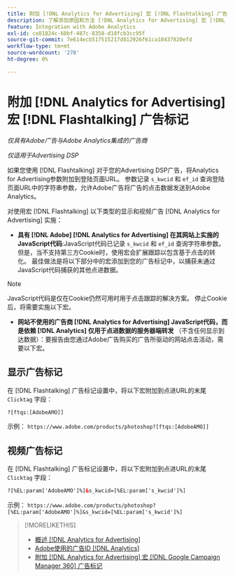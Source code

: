 ```yaml
---
title: 附加 [!DNL Analytics for Advertising] 宏 [!DNL Flashtalking] 广告标记
description: 了解添加原因和方法 [!DNL Analytics for Advertising] 宏 [!DNL Flashtalking] 广告标记
feature: Integration with Adobe Analytics
exl-id: ce81824c-60bf-487c-8358-d18fcb3cc95f
source-git-commit: 7e614ecb517515217d812926f61ca10437820efd
workflow-type: tm+mt
source-wordcount: '278'
ht-degree: 0%

---
```


# 附加 [!DNL Analytics for Advertising] 宏 [!DNL Flashtalking] 广告标记

*仅具有Adobe广告与Adobe Analytics集成的广告商*

*仅适用于Advertising DSP*

如果您使用 [!DNL Flashtalking] 对于您的Advertising DSP广告，将Analytics for Advertising参数附加到登陆页面URL。 参数记录 `s_kwcid` 和 `ef_id` 查询登陆页面URL中的字符串参数，允许Adobe广告将广告的点击数据发送到Adobe Analytics。

对使用宏 [!DNL Flashtalking] 以下类型的显示和视频广告 [!DNL Analytics for Advertising] 实施：

* **具有 [!DNL Adobe] [!DNL Analytics for Advertising] 在其网站上实施的JavaScript代码**:JavaScript代码已记录 `s_kwcid` 和 `ef_id` 查询字符串参数。 但是，当不支持第三方Cookie时，使用宏会扩展跟踪以包含基于点击的转化。 最佳做法是将以下部分中的宏添加到您的广告标记中，以捕获未通过JavaScript代码捕获的其他点进数据。

>[!NOTE]
>
>JavaScript代码是仅在Cookie仍然可用时用于点击跟踪的解决方案。 停止Cookie后，将需要实施以下宏。

* **网站不使用的广告商 [!DNL Analytics for Advertising] JavaScript代码，而是依赖 [!DNL Analytics] 仅用于点进数据的服务器端转发** （不含任何显示到达数据）：要报告由您通过Adobe广告购买的广告所驱动的网站点击活动，需要以下宏。

## 显示广告标记

在 [!DNL Flashtalking] 广告标记设置中，将以下宏附加到点进URL的末尾 `Clicktag` 字段：

```html
?[ftqs:[AdobeAMO]]
```

示例：  `https://www.adobe.com/products/photoshop?[ftqs:[AdobeAMO]]`

## 视频广告标记

在 [!DNL Flashtalking] 广告标记设置中，将以下宏附加到点进URL的末尾 `Clicktag` 字段：

```html
?[%EL:param['AdobeAMO']%]&s_kwcid=[%EL:param['s_kwcid']%]
```

示例：  `https://www.adobe.com/products/photoshop?[%EL:param['AdobeAMO']%]&s_kwcid=[%EL:param['s_kwcid']%]`

>[!MORELIKETHIS]
>
>* [概述 [!DNL Analytics for Advertising]](overview.md)
>* [Adobe使用的广告ID [!DNL Analytics]](/help/integrations/analytics/ids.md)
>* [附加 [!DNL Analytics for Advertising] 宏 [!DNL Google Campaign Manager 360] 广告标记](/help/integrations/analytics/macros-google-campaign-manager.md)

